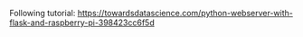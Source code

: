 Following tutorial: https://towardsdatascience.com/python-webserver-with-flask-and-raspberry-pi-398423cc6f5d


